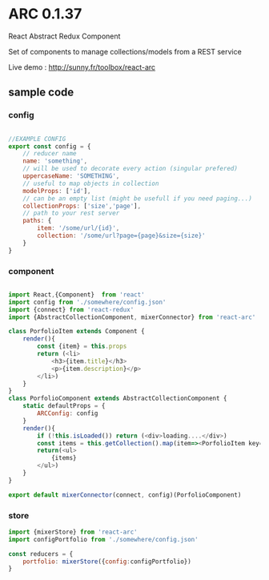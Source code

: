 # ARC 0.1.37

React Abstract Redux Component

Set of components to manage collections/models from a REST service

Live demo : http://sunny.fr/toolbox/react-arc


## sample code

### config

```javascript

//EXAMPLE CONFIG
export const config = {
    // reducer name
    name: 'something',
    // will be used to decorate every action (singular prefered)
    uppercaseName: 'SOMETHING',
    // useful to map objects in collection
    modelProps: ['id'],
    // can be an empty list (might be usefull if you need paging...)
    collectionProps: ['size','page'],
    // path to your rest server
    paths: {
        item: '/some/url/{id}',
        collection: '/some/url?page={page}&size={size}'
    }
}

```

### component

```javascript

import React,{Component}  from 'react'
import config from './somewhere/config.json'
import {connect} from 'react-redux'
import {AbstractCollectionComponent, mixerConnector} from 'react-arc'

class PorfolioItem extends Component {
    render(){
        const {item} = this.props
        return (<li>
            <h3>{item.title}</h3>
            <p>{item.description}</p>
        </li>)
    }
}
class PorfolioComponent extends AbstractCollectionComponent {
    static defaultProps = {
        ARCConfig: config
    }
    render(){
        if (!this.isLoaded()) return (<div>loading....</div>)
        const items = this.getCollection().map(item=><PorfolioItem key={item.id} item={item} />)
        return(<ul>
            {items}
        </ul>)
    }
}

export default mixerConnector(connect, config)(PorfolioComponent)

```

### store

```javascript
import {mixerStore} from 'react-arc'
import configPortfolio from './somewhere/config.json'

const reducers = {
    portfolio: mixerStore({config:configPortfolio})
}

```
